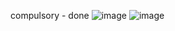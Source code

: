 compulsory - done
![image](https://user-images.githubusercontent.com/98700219/229915149-0c81e194-6916-4ffa-a125-ef42ed041754.png)
![image](https://user-images.githubusercontent.com/98700219/229915191-e3e04d8c-a0d1-43c4-867b-23d9c9c859a6.png)
